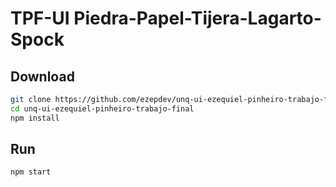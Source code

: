 # TPF-UI Piedra-Papel-Tijera-Lagarto-Spock

## Download
```sh
git clone https://github.com/ezepdev/unq-ui-ezequiel-pinheiro-trabajo-final.git
cd unq-ui-ezequiel-pinheiro-trabajo-final 
npm install
```
## Run 
```sh
npm start
```
